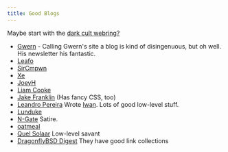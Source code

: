 ```yaml
---
title: Good Blogs
---
```


Maybe start with the [dark cult webring?](https://webring.xxiivv.com/)

* [Gwern](https://www.gwern.net/) - Calling Gwern's site a blog is kind of
  disingenuous, but oh well. His newsletter his fantastic.
* [Leafo](https://leafo.net/)
* [SirCmpwn](https://drewdevault.com/)
* [Xe](https://christine.website/blog)
* [JoeyH](http://joeyh.name/blog/)
* [Liam Cooke](https://liamcooke.com/)
* [Jake Franklin](http://jakofranko.github.io/thoughts/) (Has fancy CSS, too)
* [Leandro Pereira](https://tia.mat.br/posts/) Wrote [lwan](https://lwan.ws/). Lots of good low-level stuff.
* [Lunduke](http://lunduke.com/)
* [N-Gate](http://n-gate.com/) Satire.
* [oatmeal](https://eli.li/)
* [Quel Solaar](https://news.quelsolaar.com/) Low-level savant
* [DragonflyBSD Digest](https://www.dragonflydigest.com/) They have good link
  collections
